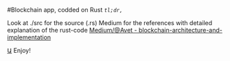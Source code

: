 #Blockchain app, codded on Rust
*`tl;dr,`*

Look at ./src for the source (.rs)
Medium for the references with detailed explanation of the rust-code
[Medium/@Avet - blockchain-architecture-and-implementation](https://medium.com/@avet/blockchain-architecture-and-implementation-4d0236985501)

[Ա](https://khachoyan.com) Enjoy!

